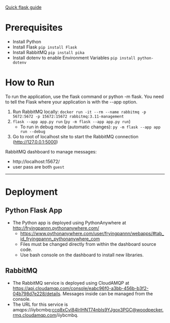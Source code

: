 [Quick flask guide](https://flask.palletsprojects.com/en/2.2.x/quickstart/)

# Prerequisites

- Install Python
- Install Flask `pip install Flask`
- Install RabbitMQ `pip install pika`
- Install dotenv to enable Environment Variables `pip install python-dotenv`

# How to Run

To run the application, use the flask command or python -m flask. You need to tell the Flask where your application is with the --app option.

1. Run RabbitMQ locally: `docker run -it --rm --name rabbitmq -p 5672:5672 -p 15672:15672 rabbitmq:3.11-management`
2. `flask --app app.py run` (`py -m flask --app app.py run`)
   - To run in debug mode (automatic changes): `py -m flask --app app run --debug`
3. Go to root of localhost site to start the RabbitMQ connection (http://127.0.0.1:5000)

RabbitMQ dashboard to manage messages:

- http://localhost:15672/
- user pass are both `guest`

---

# Deployment

## Python Flask App

- The Python app is deployed using PythonAnywhere at http://fryingpannn.pythonanywhere.com/
  - https://www.pythonanywhere.com/user/fryingpannn/webapps/#tab_id_fryingpannn_pythonanywhere_com
  - Files must be changed directly from within the dashboard source code.
  - Use bash console on the dashboard to install new libraries.

## RabbitMQ

- The RabbitMQ service is deployed using CloudAMQP at https://api.cloudamqp.com/console/eabc96f0-a3bb-456b-b3f2-04b798d7e228/details. Messages inside can be managed from the console.
- The URL for this service is amqps://iiybcmbq:ccq8xCvl84IrIHNT74nbIs9YJgox3PGC@woodpecker.rmq.cloudamqp.com/iiybcmbq.
